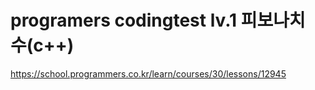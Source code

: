 # programers codingtest lv.1 피보나치 수(c++)
https://school.programmers.co.kr/learn/courses/30/lessons/12945
